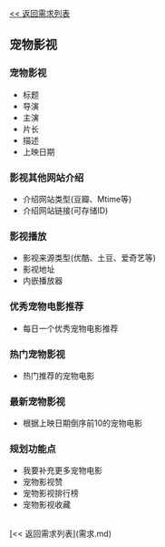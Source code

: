 [<< 返回需求列表](需求.md)

## 宠物影视

### 宠物影视
* 标题
* 导演
* 主演
* 片长
* 描述
* 上映日期

### 影视其他网站介绍
* 介绍网站类型(豆瓣、Mtime等)
* 介绍网站链接(可存储ID)

### 影视播放
* 影视来源类型(优酷、土豆、爱奇艺等)
* 影视地址
* 内嵌播放器

### 优秀宠物电影推荐
* 每日一个优秀宠物电影推荐

### 热门宠物影视
* 热门推荐的宠物电影

### 最新宠物影视
* 根据上映日期倒序前10的宠物电影

### 规划功能点
* 我要补充更多宠物电影
* 宠物影视赞
* 宠物影视排行榜
* 宠物影视收藏

<br/>
[<< 返回需求列表](需求.md)
